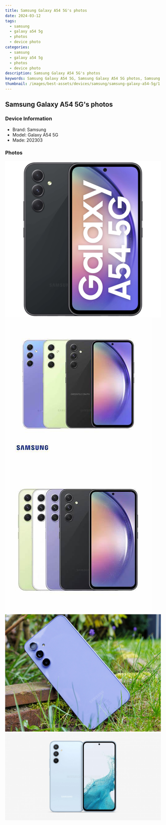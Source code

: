 ```yaml
---
title: Samsung Galaxy A54 5G's photos
date: 2024-03-12
tags: 
  - samsung
  - galaxy a54 5g
  - photos
  - device photo
categories: 
  - samsung
  - galaxy a54 5g
  - photos
  - device photo
description: Samsung Galaxy A54 5G's photos
keywords: Samsung Galaxy A54 5G, Samsung Galaxy A54 5G photos, Samsung Galaxy A54 5G device photo
thumbnail: /images/best-assets/devices/samsung/samsung-galaxy-a54-5g/1.jpg
---
```


## Samsung Galaxy A54 5G's photos

### Device Information

- Brand: Samsung
- Model: Galaxy A54 5G
- Made: 202303

### Photos

![/images/best-assets/devices/samsung/samsung-galaxy-a54-5g/1.jpg](/images/best-assets/devices/samsung/samsung-galaxy-a54-5g/1.jpg)
![/images/best-assets/devices/samsung/samsung-galaxy-a54-5g/2.jpg](/images/best-assets/devices/samsung/samsung-galaxy-a54-5g/2.jpg)
![/images/best-assets/devices/samsung/samsung-galaxy-a54-5g/3.jpg](/images/best-assets/devices/samsung/samsung-galaxy-a54-5g/3.jpg)
![/images/best-assets/devices/samsung/samsung-galaxy-a54-5g/4.jpg](/images/best-assets/devices/samsung/samsung-galaxy-a54-5g/4.jpg)
![/images/best-assets/devices/samsung/samsung-galaxy-a54-5g/5.jpg](/images/best-assets/devices/samsung/samsung-galaxy-a54-5g/5.jpg)
